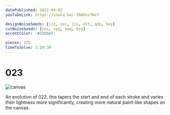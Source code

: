 ```yaml
---
datePublished: 2021-04-02
youTubeLink: https://youtu.be/-TAWbnifWsY

designNoiseSeeds: [jzz, nxc, jix, olt, qdo, hey]
cutNoiseSeeds: [ins, syq, xeq, kca]
accentColor: '#32bbef'

pieces: 225
timeToSolve: 1:20:30
---
```


# 023

![canvas](https://res.cloudinary.com/abstract-puzzles/image/upload/w_2000/023_jzz-nxc-jix-olt-qdo-hey_ins-syq-xeq-kca?raw=true)

An evolution of 022, this tapers the start and end of each stroke and varies their lightness more significantly, creating more natural paint-like shapes on the canvas.
